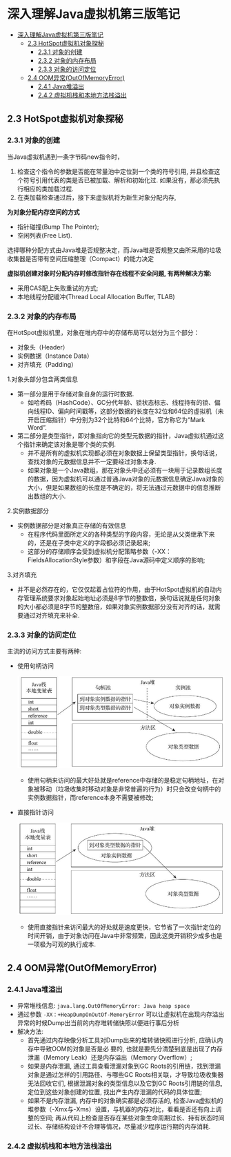 # 深入理解Java虚拟机第三版笔记
- [深入理解Java虚拟机第三版笔记](#深入理解Java虚拟机第三版笔记)
  - [2.3 HotSpot虚拟机对象探秘](#2.3-HotSpot虚拟机对象探秘)
    - [2.3.1 对象的创建](#2.3.1-对象的创建)
    - [2.3.2 对象的内存布局](#2.3.2-对象的内存布局)
    - [2.3.3 对象的访问定位](#2.3.3-对象的访问定位)
  - [2.4 OOM异常(OutOfMemoryError)](#2.4-OOM异常(OutOfMemoryError))
    - [2.4.1 Java堆溢出](#2.4.1-Java堆溢出)
    - [2.4.2 虚拟机栈和本地方法栈溢出](#2.4.2-虚拟机栈和本地方法栈溢出)
## 2.3 HotSpot虚拟机对象探秘

### 2.3.1 对象的创建

当Java虚拟机遇到一条字节码new指令时，

1. 检查这个指令的参数是否能在常量池中定位到一个类的符号引用, 并且检查这个符号引用代表的类是否已被加载、解析和初始化过. 如果没有，那必须先执行相应的类加载过程.
2. 在类加载检查通过后，接下来虚拟机将为新生对象分配内存, 

**为对象分配内存空间的方式**

- 指针碰撞(Bump The Pointer);
- 空闲列表(Free List).

选择哪种分配方式由Java堆是否规整决定，而Java堆是否规整又由所采用的垃圾收集器是否带有空间压缩整理（Compact）的能力决定

**虚拟机创建对象时分配内存时修改指针存在线程不安全问题, 有两种解决方案:**

- 采用CAS配上失败重试的方式;
- 本地线程分配缓冲(Thread Local Allocation Buffer, TLAB)

### 2.3.2 对象的内存布局

在HotSpot虚拟机里，对象在堆内存中的存储布局可以划分为三个部分：

- 对象头（Header）
- 实例数据（Instance Data）
- 对齐填充（Padding）

1.对象头部分包含两类信息

- 第一部分是用于存储对象自身的运行时数据.
  - 如哈希码（HashCode）、GC分代年龄、锁状态标志、线程持有的锁、偏向线程ID、偏向时间戳等，这部分数据的长度在32位和64位的虚拟机（未开启压缩指针）中分别为32个比特和64个比特，官方称它为“Mark Word”.
- 第二部分是类型指针，即对象指向它的类型元数据的指针，Java虚拟机通过这个指针来确定该对象是哪个类的实例.
  - 并不是所有的虚拟机实现都必须在对象数据上保留类型指针，换句话说，查找对象的元数据信息并不一定要经过对象本身.
  - 如果对象是一个Java数组，那在对象头中还必须有一块用于记录数组长度的数据，因为虚拟机可以通过普通Java对象的元数据信息确定Java对象的大小，但是如果数组的长度是不确定的，将无法通过元数据中的信息推断出数组的大小.

2.实例数据部分

- 实例数据部分是对象真正存储的有效信息
  - 在程序代码里面所定义的各种类型的字段内容，无论是从父类继承下来的，还是在子类中定义的字段都必须记录起来;
  - 这部分的存储顺序会受到虚拟机分配策略参数（-XX：FieldsAllocationStyle参数）和字段在Java源码中定义顺序的影响;

3.对齐填充

- 并不是必然存在的，它仅仅起着占位符的作用，由于HotSpot虚拟机的自动内存管理系统要求对象起始地址必须是8字节的整数倍，换句话说就是任何对象的大小都必须是8字节的整数倍，如果对象实例数据部分没有对齐的话，就需要通过对齐填充来补全.

### 2.3.3 对象的访问定位

主流的访问方式主要有两种:

- 使用句柄访问

  ![2.3.3-使用句柄访问.png](img/2.3.3-使用句柄访问.png)

  - 使用句柄来访问的最大好处就是reference中存储的是稳定句柄地址，在对象被移动（垃圾收集时移动对象是非常普遍的行为）时只会改变句柄中的实例数据指针，而reference本身不需要被修改;

- 直接指针访问

  ![2.3.3-使用直接指针访问.png](img/2.3.3-使用直接指针访问.png)

  - 使用直接指针来访问最大的好处就是速度更快，它节省了一次指针定位的时间开销，由于对象访问在Java中非常频繁，因此这类开销积少成多也是一项极为可观的执行成本.

## 2.4 OOM异常(OutOfMemoryError)

### 2.4.1 Java堆溢出

- 异常堆栈信息: `java.lang.OutOfMemoryError: Java heap space`
- 通过参数 `-XX：+HeapDumpOnOutOf-MemoryError` 可以让虚拟机在出现内存溢出异常的时候Dump出当前的内存堆转储快照以便进行事后分析
- 解决方法:
  - 首先通过内存映像分析工具对Dump出来的堆转储快照进行分析, 应确认内存中导致OOM的对象是否是必
    要的, 也就是要先分清楚到底是出现了内存泄漏（Memory Leak）还是内存溢出（Memory
    Overflow）;
  - 如果是内存泄漏, 通过工具查看泄漏对象到GC Roots的引用链，找到泄漏对象是通过怎样的引用路径、与哪些GC Roots相关联，才导致垃圾收集器无法回收它们, 根据泄漏对象的类型信息以及它到GC Roots引用链的信息, 定位到这些对象创建的位置, 找出产生内存泄漏的代码的具体位置;
  - 如果不是内存泄漏, 内存中的对象确实都是必须存活的, 检查Java虚拟机的堆参数（-Xmx与-Xms）设置，与机器的内存对比，看看是否还有向上调整的空间; 再从代码上检查是否存在某些对象生命周期过长、持有状态时间过长、存储结构设计不合理等情况，尽量减少程序运行期的内存消耗.

### 2.4.2 虚拟机栈和本地方法栈溢出

